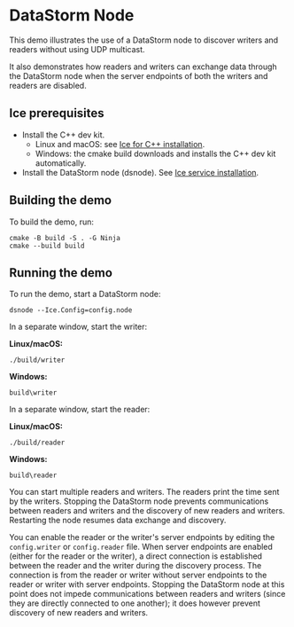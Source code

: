 # DataStorm Node

This demo illustrates the use of a DataStorm node to discover writers and readers without using UDP multicast.

It also demonstrates how readers and writers can exchange data through the DataStorm node when the server endpoints
of both the writers and readers are disabled.

## Ice prerequisites

- Install the C++ dev kit.
  - Linux and macOS: see [Ice for C++ installation].
  - Windows: the cmake build downloads and installs the C++ dev kit automatically.
- Install the DataStorm node (dsnode). See [Ice service installation].

## Building the demo

To build the demo, run:

```shell
cmake -B build -S . -G Ninja
cmake --build build
```

## Running the demo

To run the demo, start a DataStorm node:

```shell
dsnode --Ice.Config=config.node
```

In a separate window, start the writer:

**Linux/macOS:**

```shell
./build/writer
```

**Windows:**

```shell
build\writer
```

In a separate window, start the reader:

**Linux/macOS:**

```shell
./build/reader
```

**Windows:**

```shell
build\reader
```

You can start multiple readers and writers. The readers print the time sent by the writers. Stopping the DataStorm node
prevents communications between readers and writers and the discovery of new readers and writers. Restarting the node
resumes data exchange and discovery.

You can enable the reader or the writer's server endpoints by editing the `config.writer` or `config.reader` file. When
server endpoints are enabled (either for the reader or the writer), a direct connection is established between the
reader and the writer during the discovery process. The connection is from the reader or writer without server endpoints
to the reader or writer with server endpoints. Stopping the DataStorm node at this point does not impede communications
between readers and writers (since they are directly connected to one another); it does however prevent discovery of new
readers and writers.

[Ice for C++ installation]: https://github.com/zeroc-ice/ice/blob/main/NIGHTLY.md#ice-for-c
[Ice service installation]: https://github.com/zeroc-ice/ice/blob/main/NIGHTLY.md#ice-services
